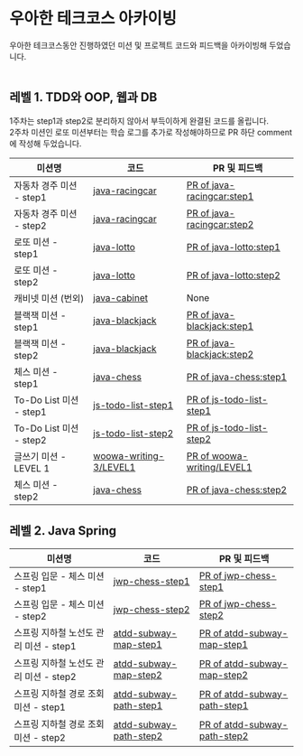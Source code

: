 # 우아한 테크코스 아카이빙
우아한 테크코스동안 진행하였던 미션 및 프로젝트 코드와 피드백을 아카이빙해 두었습니다.
</br></br>

## 레벨 1. TDD와 OOP, 웹과 DB
1주차는 step1과 step2로 분리하지 않아서 부득이하게 완결된 코드를 올립니다.<br>
2주차 미션인 로또 미션부터는 학습 로그를 추가로 작성해야하므로 PR 하단 comment에 작성해 두었습니다.<br>

|미션명|코드|PR 및 피드백|
|------|---|---|
|자동차 경주 미션 - step1|[java-racingcar](https://github.com/pjy1368/java-racingcar/tree/pjy1368)|[PR of java-racingcar:step1](https://github.com/woowacourse/java-racingcar/pull/123#event-4295280662)|
|자동차 경주 미션 - step2|[java-racingcar](https://github.com/pjy1368/java-racingcar/tree/pjy1368)|[PR of java-racingcar:step2](https://github.com/woowacourse/java-racingcar/pull/156#event-4302312101)|
|로또 미션 - step1|[java-lotto](https://github.com/pjy1368/java-lotto/tree/step1)|[PR of java-lotto:step1](https://github.com/woowacourse/java-lotto/pull/229)|
|로또 미션 - step2|[java-lotto](https://github.com/pjy1368/java-lotto/tree/step2)|[PR of java-lotto:step2](https://github.com/woowacourse/java-lotto/pull/298)|
|캐비넷 미션 (번외)|[java-cabinet](https://github.com/pjy1368/java-cabinet)|None|
|블랙잭 미션 - step1|[java-blackjack](https://github.com/pjy1368/java-blackjack/tree/step1)|[PR of java-blackjack:step1](https://github.com/woowacourse/java-blackjack/pull/115)|
|블랙잭 미션 - step2|[java-blackjack](https://github.com/pjy1368/java-blackjack/tree/step2)|[PR of java-blackjack:step2](https://github.com/woowacourse/java-blackjack/pull/172)|
|체스 미션 - step1|[java-chess](https://github.com/pjy1368/java-chess/tree/step1)|[PR of java-chess:step1](https://github.com/woowacourse/java-chess/pull/162)|
|To-Do List 미션 - step1|[js-todo-list-step1](https://github.com/pjy1368/js-todo-list-step1/tree/step1)|[PR of js-todo-list-step1](https://github.com/woowacourse/js-todo-list-step1/pull/14)|
|To-Do List 미션 - step2|[js-todo-list-step2](https://github.com/pjy1368/js-todo-list-step2/tree/step1)|[PR of js-todo-list-step2](https://github.com/woowacourse/js-todo-list-step2/pull/1)|
|글쓰기 미션 - LEVEL 1|[woowa-writing-3/LEVEL1](https://github.com/pjy1368/woowa-writing-3/blob/pjy1368/LEVEL1.md)|[PR of woowa-writing/LEVEL1](https://github.com/woowacourse/woowa-writing-3/pull/8)|
|체스 미션 - step2|[java-chess](https://github.com/pjy1368/java-chess/tree/step2)|[PR of java-chess:step2](https://github.com/woowacourse/java-chess/pull/218)|


## 레벨 2. Java Spring

|미션명|코드|PR 및 피드백|
|------|---|---|
|스프링 입문 - 체스 미션 - step1|[jwp-chess-step1](https://github.com/pjy1368/jwp-chess/tree/step1)|[PR of jwp-chess-step1](https://github.com/woowacourse/jwp-chess/pull/261)|
|스프링 입문 - 체스 미션 - step2|[jwp-chess-step2](https://github.com/pjy1368/jwp-chess/tree/step2)|[PR of jwp-chess-step2](https://github.com/woowacourse/jwp-chess/pull/273)|
|스프링 지하철 노선도 관리 미션 - step1|[atdd-subway-map-step1](https://github.com/pjy1368/atdd-subway-map/tree/step1)|[PR of atdd-subway-map-step1](https://github.com/woowacourse/atdd-subway-map/pull/70)|
|스프링 지하철 노선도 관리 미션 - step2|[atdd-subway-map-step2](https://github.com/pjy1368/atdd-subway-map/tree/step2)|[PR of atdd-subway-map-step2](https://github.com/woowacourse/atdd-subway-map/pull/124)|
|스프링 지하철 경로 조회 미션 - step1|[atdd-subway-path-step1](https://github.com/pjy1368/atdd-subway-path/step1)|[PR of atdd-subway-path-step1](https://github.com/woowacourse/atdd-subway-path/pull/63)|
|스프링 지하철 경로 조회 미션 - step2|[atdd-subway-path-step2](https://github.com/pjy1368/atdd-subway-path/step2)|[PR of atdd-subway-path-step2](https://github.com/woowacourse/atdd-subway-path/pull/105)|
